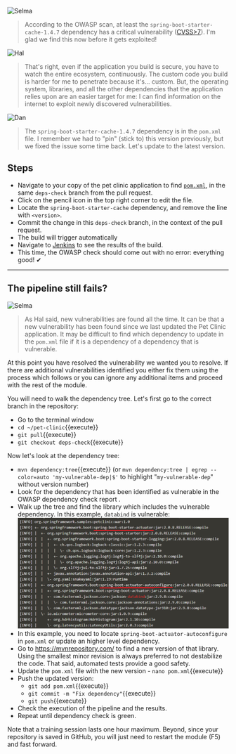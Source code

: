 ![Selma](../../assets/online-devops-dojo/shift-security-left/selma.png)

> According to the OWASP scan, at least the `spring-boot-starter-cache-1.4.7` dependency has a critical vulnerability ([CVSS>7](https://www.cvedetails.com/)).
> I'm glad we find this now before it gets exploited!

![Hal](../../assets/online-devops-dojo/shift-security-left/hal.png)

> That's right, even if the application you build is secure, you have to watch the entire ecosystem, continuously.
> The custom code you build is harder for me to penetrate because it's... custom.
> But, the operating system, libraries, and all the other dependencies that the application relies upon are an easier target for me:
> I can find information on the internet to exploit newly discovered vulnerabilities.

![Dan](../../assets/online-devops-dojo/shift-security-left/dan.png)

> The `spring-boot-starter-cache-1.4.7` dependency is in the `pom.xml` file. 
> I remember we had to "pin" (stick to) this version previously, but we fixed the issue some time back. 
> Let's update to the latest version.


## Steps

* Navigate to your copy of the pet clinic application to find  [`pom.xml`](https://[[HOST_SUBDOMAIN]]-9876-[[KATACODA_HOST]].environments.katacoda.com/#pomfilebranch), in the same `deps-check` branch from the pull request.
* Click on the pencil icon in the top right corner to edit the file.
* Locate the `spring-boot-starter-cache` dependency, and remove the line with `<version>`.
* Commit the change in this `deps-check` branch, in the context of the pull request.
* The build will trigger automatically
* Navigate to [Jenkins](https://[[HOST_SUBDOMAIN]]-8080-[[KATACODA_HOST]].environments.katacoda.com/blue/organizations/jenkins/pet-clinic/activity) to see the results of the build.
* This time, the OWASP check should come out with no error: everything good! ✔

---
## The pipeline still fails?

![Selma](../../assets/online-devops-dojo/shift-security-left/selma.png)

> As Hal said, new vulnerabilities are found all the time. It can be that a
> new vulnerability has been found since we last updated the Pet Clinic
> application. It may be difficult to find which dependency to update in the `pom.xml` file
> if it is a dependency of a dependency that is vulnerable.

At this point you have resolved the vulnerability we wanted you to resolve.
If there are additional vulnerabilities identified you either fix them using
the process which follows or you can ignore any additional items and proceed
with the rest of the module.

You will need to walk the dependency tree. Let's first go to the correct branch in the repository:
* Go to the terminal window
* `cd ~/pet-clinic`{{execute}}
* `git pull`{{execute}}
* `git checkout deps-check`{{execute}}

Now let's look at the dependency tree:
* `mvn dependency:tree`{{execute}} (or `mvn dependency:tree | egrep --color=auto 'my-vulnerable-dep|$'` to highlight "`my-vulnerable-dep`" without version number)
* Look for the dependency that has been identified as vulnerable in the OWASP dependency check report .
* Walk up the tree and find the library which includes the vulnerable dependency. In this example, `databind` is vulnerable:
![](../../assets/online-devops-dojo/shift-security-left/mvn-tree.png)
* In this example, you need to locate `spring-boot-actuator-autoconfigure` in `pom.xml` or update an higher level dependency.
* Go to https://mvnrepository.com/ to find a new version of that library. Using the smallest minor revision is always preferred to not destabilize the code. That said, automated tests provide a good safety.
* Update the `pom.xml` file with the new version - `nano pom.xml`{{execute}}
* Push the updated version:
  * `git add pom.xml`{{execute}}
  * `git commit -m "Fix dependency"`{{execute}}
  * `git push`{{execute}}
* Check the execution of the pipeline and the results.
* Repeat until dependency check is green.

Note that a training session lasts one hour maximum. Beyond, since your repository is saved in GitHub, you will just need to restart the module (F5) and fast forward.
